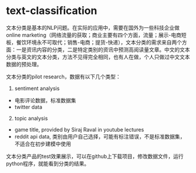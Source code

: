 # text-classification

文本分类是基本的NLP问题。在实际的应用中，需要在国外为一些科技企业做online marketing（网络流量的获取；商业主要有四个方面，流量；展示-电商短板，餐饮环境永不可取代；销售-电商；提货-快递），文本分类的需求来自两个方面：一是资讯内容的分类，二是特定类别的资讯中预测高阅读量文章。中文的文本分类与英文的文本分类，方法不见得完全相同，也有人在做，个人只做过中文文本数据的预处理。

文本分类的pilot research，数据有以下几个类型：
1. sentiment analysis
* 电影评论数据，标准数据集
* twitter data

2. topic analysis
* game title, provided by Siraj Raval in youtube lectures
* reddit api data, 类别由用户自己选择，可能有标注错误，不是标准数据集，不适合在初步建模中使用

文本分类产品的test效果展示，可以在github上下载项目，修改数据文件，运行python程序，就能看到分类的结果。
